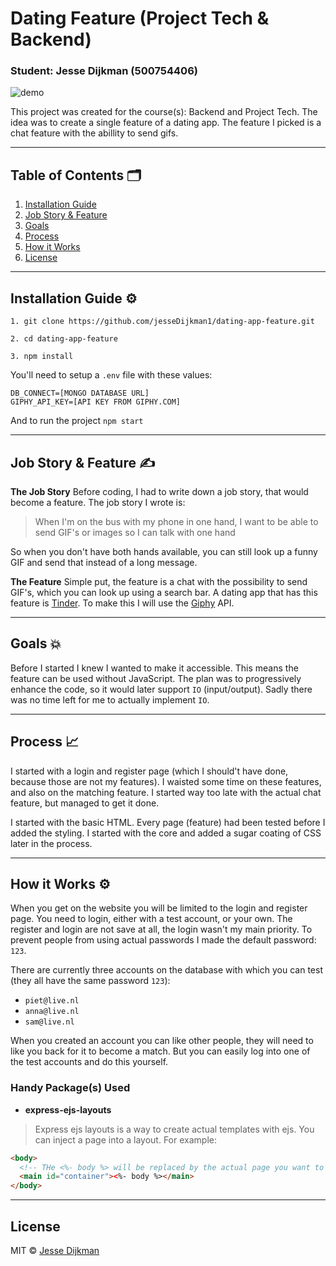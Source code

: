 # Dating Feature (Project Tech & Backend)
### Student: Jesse Dijkman (500754406)

![demo](https://github.com/jesseDijkman1/dating-app-feature/blob/master/assets/demo.png)

This project was created for the course(s): Backend and Project Tech. The idea was to create a single feature of a dating app. The feature I picked is a chat feature with the abillity to send gifs.

---

## Table of Contents 🗂

1. [Installation Guide](#installation-guide-)
2. [Job Story & Feature](#job-story-&-feature-)
3. [Goals](#goals-)
4. [Process](#process-)
5. [How it Works](#how-it-works-)
6. [License](#license-)

---

## Installation Guide ⚙️
```
1. git clone https://github.com/jesseDijkman1/dating-app-feature.git

2. cd dating-app-feature

3. npm install
```

You'll need to setup a `.env` file with these values:

```env
DB_CONNECT=[MONGO DATABASE URL]
GIPHY_API_KEY=[API KEY FROM GIPHY.COM]
```

And to run the project
```npm start```

---

## Job Story & Feature ✍️

**The Job Story**
Before coding, I had to write down a job story, that would become a feature. The job story I wrote is:

> When I'm on the bus with my phone in one hand, I want to be able to send GIF's or images so I can talk with one hand

So when you don't have both hands available, you can still look up a funny GIF and send that instead of a long message.

**The Feature**
Simple put, the feature is a chat with the possibility to send GIF's, which you can look up using a search bar. A dating app that has this feature is [Tinder](https://tinder.com/). To make this I will use the [Giphy](https://giphy.com/) API.

---

## Goals 💥

Before I started I knew I wanted to make it accessible. This means the feature can be used without JavaScript. The plan was to progressively enhance the code, so it would later support `IO` (input/output). Sadly there was no time left for me to actually implement `IO`.

---

## Process 📈

I started with a login and register page (which I should't have done, because those are not my features). I waisted some time on these features, and also on the matching feature. I started way too late with the actual chat feature, but managed to get it done.

I started with the basic HTML. Every page (feature) had been tested before I added the styling. I started with the core and added a sugar coating of CSS later in the process.

---

## How it Works ⚙️
When you get on the website you will be limited to the login and register page. You need to login, either with a test account, or your own. The register and login are not save at all, the login wasn't my main priority. To prevent people from using actual passwords I made the default password: `123`. 

There are currently three accounts on the database with which you can test (they all have the same password `123`):
- `piet@live.nl`
- `anna@live.nl`
- `sam@live.nl`

When you created an account you can like other people, they will need to like you back for it to become a match. But you can easily log into one of the test accounts and do this yourself.


### Handy Package(s) Used
- **express-ejs-layouts**
> Express ejs layouts is a way to create actual templates with ejs. You can inject a page into a layout. For example:
```html
<body>
  <!-- THe <%- body %> will be replaced by the actual page you want to render in express -->
  <main id="container"><%- body %></main>
</body>
```
---

## License
MIT © [Jesse Dijkman](https://github.com/jesseDijkman1)
